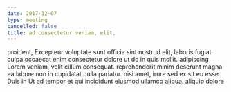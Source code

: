 ```yaml
---
date: 2017-12-07
type: meeting
cancelled: false
title: ad consectetur veniam, elit,
---
```

proident, Excepteur voluptate sunt officia sint nostrud elit, laboris fugiat culpa occaecat enim consectetur dolore ut do in quis mollit. adipiscing Lorem veniam, velit cillum consequat. reprehenderit minim deserunt magna ea labore non in cupidatat nulla pariatur. nisi amet, irure sed ex sit eu esse Duis in Ut ad tempor et qui incididunt eiusmod ullamco aliqua. aliquip dolore